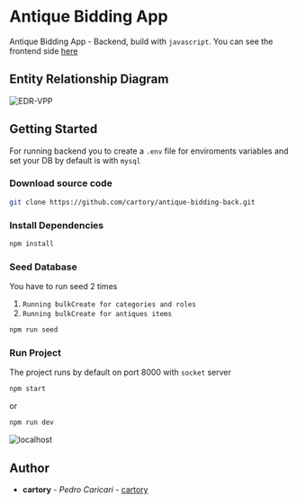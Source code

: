 # Antique Bidding App
Antique Bidding App - Backend, build with `javascript`. You can see the frontend side [here](https://github.com/cartory/antique_bidding_app.git)

## Entity Relationship Diagram 
![EDR-VPP](https://media.discordapp.net/attachments/810375634042748948/907357095815446528/Screen_Shot_2021-11-08_at_15.53.05.png)
## Getting Started
For running backend you to create a `.env` file for enviroments variables and set your DB
by default is with `mysql`

### Download source code

```bash
git clone https://github.com/cartory/antique-bidding-back.git
```
### Install Dependencies
```bash
npm install
```
### Seed Database
You have to run seed 2 times 
1. `Running bulkCreate for categories and roles`
2. `Running bulkCreate for antiques items `

```bash
npm run seed
```
### Run Project
The project runs by default on port 8000 with `socket` server
```bash
npm start
```
or
```bash
npm run dev
```
![localhost](https://cdn.discordapp.com/attachments/810375634042748948/907362972211503144/Screen_Shot_2021-11-08_at_16.16.20.png)
## Author
* **cartory** - *Pedro Caricari* - [cartory](https://github.com/cartory)
